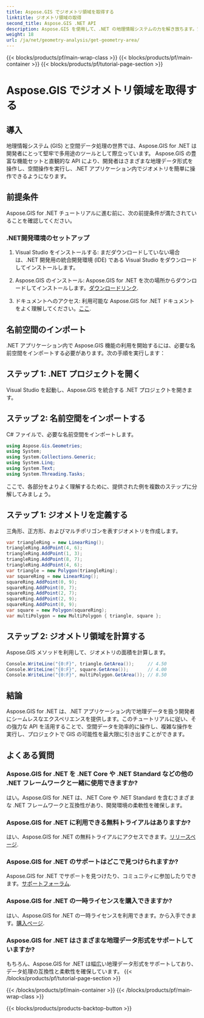 ```yaml
---
title: Aspose.GIS でジオメトリ領域を取得する
linktitle: ジオメトリ領域の取得
second_title: Aspose.GIS .NET API
description: Aspose.GIS を使用して、.NET の地理情報システムの力を解き放ちます。空間操作を簡単に実行できます。
weight: 18
url: /ja/net/geometry-analysis/get-geometry-area/
---
```


{{< blocks/products/pf/main-wrap-class >}}
{{< blocks/products/pf/main-container >}}
{{< blocks/products/pf/tutorial-page-section >}}

# Aspose.GIS でジオメトリ領域を取得する

## 導入
地理情報システム (GIS) と空間データ処理の世界では、Aspose.GIS for .NET は開発者にとって堅牢で多用途のツールとして際立っています。 Aspose.GIS の豊富な機能セットと直観的な API により、開発者はさまざまな地理データ形式を操作し、空間操作を実行し、.NET アプリケーション内でジオメトリを簡単に操作できるようになります。
## 前提条件
Aspose.GIS for .NET チュートリアルに進む前に、次の前提条件が満たされていることを確認してください。
### .NET開発環境のセットアップ
1. Visual Studio をインストールする: まだダウンロードしていない場合は、.NET 開発用の統合開発環境 (IDE) である Visual Studio をダウンロードしてインストールします。
   
2.  Aspose.GIS のインストール: Aspose.GIS for .NET を次の場所からダウンロードしてインストールします。[ダウンロードリンク](https://releases.aspose.com/gis/net/).
3. ドキュメントへのアクセス: 利用可能な Aspose.GIS for .NET ドキュメントをよく理解してください。[ここ](https://reference.aspose.com/gis/net/).

## 名前空間のインポート
.NET アプリケーション内で Aspose.GIS 機能の利用を開始するには、必要な名前空間をインポートする必要があります。次の手順を実行します：
## ステップ 1: .NET プロジェクトを開く
Visual Studio を起動し、Aspose.GIS を統合する .NET プロジェクトを開きます。
## ステップ 2: 名前空間をインポートする
C# ファイルで、必要な名前空間をインポートします。
```csharp
using Aspose.Gis.Geometries;
using System;
using System.Collections.Generic;
using System.Linq;
using System.Text;
using System.Threading.Tasks;
```

ここで、各部分をよりよく理解するために、提供された例を複数のステップに分解してみましょう。
## ステップ 1: ジオメトリを定義する
三角形、正方形、およびマルチポリゴンを表すジオメトリを作成します。
```csharp
var triangleRing = new LinearRing();
triangleRing.AddPoint(4, 6);
triangleRing.AddPoint(1, 3);
triangleRing.AddPoint(8, 7);
triangleRing.AddPoint(4, 6);
var triangle = new Polygon(triangleRing);
var squareRing = new LinearRing();
squareRing.AddPoint(0, 9);
squareRing.AddPoint(0, 7);
squareRing.AddPoint(2, 7);
squareRing.AddPoint(2, 9);
squareRing.AddPoint(0, 9);
var square = new Polygon(squareRing);
var multiPolygon = new MultiPolygon { triangle, square };
```
## ステップ 2: ジオメトリ領域を計算する
Aspose.GIS メソッドを利用して、ジオメトリの面積を計算します。
```csharp
Console.WriteLine("{0:F}", triangle.GetArea());     // 4.50
Console.WriteLine("{0:F}", square.GetArea());       // 4.00
Console.WriteLine("{0:F}", multiPolygon.GetArea()); // 8.50
```

## 結論
Aspose.GIS for .NET は、.NET アプリケーション内で地理データを扱う開発者にシームレスなエクスペリエンスを提供します。このチュートリアルに従い、その強力な API を活用することで、空間データを効率的に操作し、複雑な操作を実行し、プロジェクトで GIS の可能性を最大限に引き出すことができます。
## よくある質問
### Aspose.GIS for .NET を .NET Core や .NET Standard などの他の .NET フレームワークと一緒に使用できますか?
はい。Aspose.GIS for .NET は、.NET Core や .NET Standard を含むさまざまな .NET フレームワークと互換性があり、開発環境の柔軟性を確保します。
### Aspose.GIS for .NET に利用できる無料トライアルはありますか?
はい、Aspose.GIS for .NET の無料トライアルにアクセスできます。[リリースページ](https://releases.aspose.com/).
### Aspose.GIS for .NET のサポートはどこで見つけられますか?
Aspose.GIS for .NET でサポートを見つけたり、コミュニティに参加したりできます。[サポートフォーラム](https://forum.aspose.com/c/gis/33).
### Aspose.GIS for .NET の一時ライセンスを購入できますか?
はい、Aspose.GIS for .NET の一時ライセンスを利用できます。から入手できます。[購入ページ](https://purchase.aspose.com/temporary-license/).
### Aspose.GIS for .NET はさまざまな地理データ形式をサポートしていますか?
もちろん、Aspose.GIS for .NET は幅広い地理データ形式をサポートしており、データ処理の互換性と柔軟性を確保しています。
{{< /blocks/products/pf/tutorial-page-section >}}

{{< /blocks/products/pf/main-container >}}
{{< /blocks/products/pf/main-wrap-class >}}

{{< blocks/products/products-backtop-button >}}
